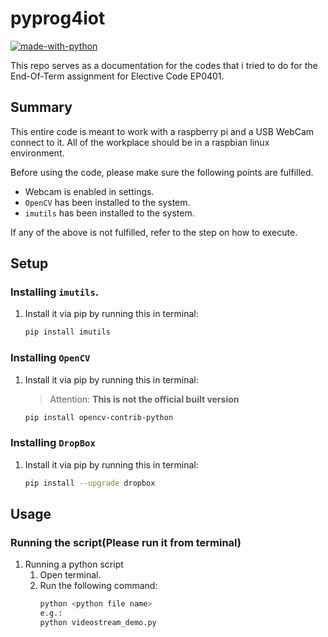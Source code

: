 # pyprog4iot
[![made-with-python](https://img.shields.io/badge/Made%20with-Python-1f425f.svg)](https://www.python.org/)

This repo serves as a documentation for the codes that i tried to do for the End-Of-Term assignment for Elective Code EP0401.


## Summary
This entire code is meant to work with a raspberry pi and a USB WebCam connect to it. All of the workplace should be in a raspbian linux environment.

Before using the code, please make sure the following points are fulfilled.
- Webcam is enabled in settings.
- `OpenCV` has been installed to the system. 
- `imutils` has been installed to the system.

If any of the above is not fulfilled, refer to the step on how to execute.

## Setup
### Installing `imutils`.
1. Install it via pip by running this in terminal:
    ```bash
    pip install imutils
    ```
### Installing `OpenCV`
1. Install it via pip by running this in terminal:
    > Attention: **This is not the official built version**
    ```bash
    pip install opencv-contrib-python
    ```
### Installing `DropBox`
1. Install it via pip by running this in terminal:
    ```bash
    pip install --upgrade dropbox
    ```

## Usage
### Running the script(Please run it from terminal)
1. Running a python script
    1. Open terminal.
    1. Run the following command:
        ```bash
        python <python file name>
        e.g.: 
        python videostream_demo.py
        ```